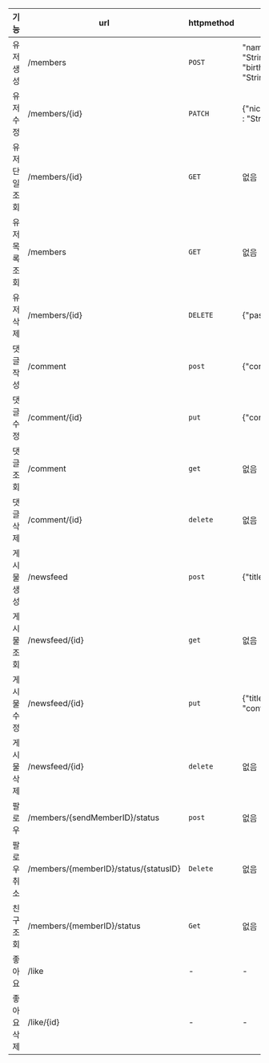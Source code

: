 | 기능         | url                                        | httpmethod | request                                                     | response                                                                                        | HttpStatus |
|--------------|--------------------------------------------|------------|-------------------------------------------------------------|-------------------------------------------------------------------------------------------------|------------|
|유저생성|/members|`POST`|"name" : "String","email" : "String","passworld" : "String", "birthdate" : "String","nickname" : "String","comment" : "String"}|"id" : "Number",name" : "String","email" : "String","birthdate" : "String","nickname" : "String","comment" : "String","createdDate" : "DateTime"}| `201` |
|유저수정 |  /members/{id} |  `PATCH` | {"nickname" : "String","comment" : "String"}| {"name" : "String","email" : "String","nickname" : "String","comment" : "String"updatedDate" : "DateTime"} |`200`|
| 유저 단일 조회 |   /members/{id}   | `GET` | 없음 | {"nickname" : "String","comment" : "String"} | `200`|
| 유저 목록 조회 |  /members      | `GET`      |없음| {"nickname" : "String","comment" : "String"}  | `200` |
| 유저 삭제    |    /members/{id}   | `DELETE` | {"passoword" : "String"} | 없음 | `200` |
| 댓글 작성 | /comment | `post` | {"content":"String"} | {"id":"Long", "content":"String", "createAt":"LocalDateTime","updateAt":"LocalDateTime"} | `201` |
| 댓글 수정 | /comment/{id} | `put` | {"content":"String"} | {"id":"Long", "content":"String", "createAt":"LocalDateTime","updateAt":"LocalDateTime"} | `200` |
| 댓글 조회 | /comment | `get` | 없음 |  {"id":"Long", "content":"String", "createAt":"LocalDateTime","updateAt":"LocalDateTime"} .... | `200` |
| 댓글 삭제 | /comment/{id} | `delete` | 없음 | 없음 | 200
|게시물 생성| /newsfeed | `post` | {"title":"String","content":"String"} | {"id":"Long", "title":"String", "content":"String", "CreateAt":"LocalDateTime", "UpdateAt":"LocalDateTime"} | `201` |
| 게시물 조회 |  /newsfeed/{id} | `get` | 없음 | {"id":"Long", "title":"String", "content":"String", "CreateAt":"LocalDateTime", "UpdateAt":"LocalDateTime"} | `200` |
| 게시물 수정 | /newsfeed/{id} | `put` | {"title":"String", "content":"String"}|{"title":"String", "content":"String", "CreateAt":"LocalDateTime", "UpdateAt":"LocalDateTime"} | `200` |
| 게시물 삭제 | /newsfeed/{id} | `delete` | 없음 | 없음 | `200` |
| 팔로우 |/members/{sendMemberID}/status| `post`|없음|없음|`200`|
|  팔로우 취소 |  /members/{memberID}/status/{statusID} | `Delete`  | 없음 | 없음 |`200`|
| 친구 조회|/members/{memberID}/status| `Get`| 없음 |{"name":"String"} ...| `200` |
| 좋아요 | /like | - | -|-|-|
| 좋아요 삭제 | /like/{id} |-|-|-|-|
